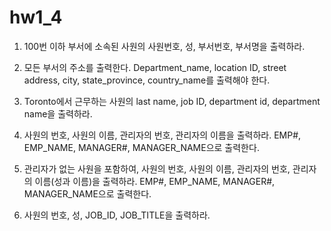 # hw1_4

1. 100번 이하 부서에 소속된 사원의 사원번호, 성, 부서번호, 부서명을 출력하라.

2. 모든 부서의 주소를 출력한다. Department_name, location ID, street address, city, state_province, country_name를 출력해야 한다.

3. Toronto에서 근무하는 사원의 last name, job ID, department id, department name을 출력하라.

4. 사원의 번호, 사원의 이름, 관리자의 번호, 관리자의 이름을 출력하라. EMP#, EMP_NAME, MANAGER#,
MANAGER_NAME으로 출력한다.

5.  관리자가 없는 사원을 포함하여, 사원의 번호, 사원의 이름, 관리자의 번호, 관리자의 이름(성과 이름)을 출력하라. EMP#, EMP_NAME, MANAGER#, MANAGER_NAME으로 출력한다.

6. 사원의 번호, 성, JOB_ID, JOB_TITLE을 출력하라.
